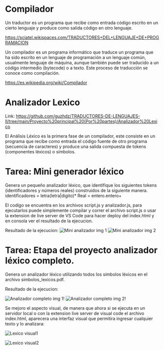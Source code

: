 # Compilador

Un traductor es un programa que recibe como entrada código escrito en un cierto lenguaje y produce como salida código en otro lenguaje.

https://sciatel.wikispaces.com/TRADUCTORES+DEL+LENGUAJE+DE+PROGRAMACION

Un compilador es un programa informático que traduce un programa que ha sido escrito en un lenguaje de programación a un lenguaje común, usualmente lenguaje de máquina, aunque también puede ser traducido a un código intermedio (bytecode) o a texto. Este proceso de traducción se conoce como compilación.

https://es.wikipedia.org/wiki/Compilador

# Analizador Lexico
Link: https://github.com/guzhdz/TRADUCTORES-DE-LENGUAJES-II/tree/main/Proyecto%20principal%20(Por%20partes)/Analizador%20Lexico

El Análisis Léxico es la primera fase de un compilador, este consiste en un programa que recibe como entrada el código fuente de otro programa (secuencia de caracteres) y produce una salida compuesta de tokens (componentes léxicos) o símbolos. 

# Tarea: Mini generador léxico 
Genera un pequeño analizador léxico, que identifique los siguientes tokens (identificadores y números reales) construidos de la siguiente manera.
identificadores = letra(letra|digito)*
Real = entero.entero+

El codigo se encuentra en los archivos script.js y analizador.js, para ejecutarlos puede simplemente compilar y correr el archivo script.js o usar la extension de live server de VS Code para hacer deploy del index.html y en consola ver el resultado de la ejecucion.

Resultado de la ejecucion:
![Mini analizador img 1](https://user-images.githubusercontent.com/89165084/213944343-8f33242a-b181-4698-93a7-c2b1be2fcc3a.jpg)
![Mini analizador img 2](https://user-images.githubusercontent.com/89165084/213944420-bc4f6c95-de59-4618-8b0c-914a9ce720c0.jpg)


# Tarea: Etapa del proyecto analizador léxico completo.
Genera un analizador léxico utilizando todos los símbolos léxicos en el archivo simbolos_lexicos.pdf.

Resultado de la ejecucion:

![Analizador completo img 1](https://user-images.githubusercontent.com/89165084/213944726-ec851892-1ca3-4041-afac-36f8ae2a7296.jpg)!
![Analizador completo img 2](https://user-images.githubusercontent.com/89165084/213944892-50c32dfd-bedf-4cc9-b39f-dbef5ddffcfc.jpg)!

Se mejoro el aspecto visual, de manera que ahora si se ejecuta en un servidor local o con la extension live server de visual code el archivo index.html, aparecera una interfaz visual que permitira ingresar cualquier texto y lo analizara:

![Lexico visual1](https://user-images.githubusercontent.com/89165084/216058211-45b5e04a-d30b-4e36-8872-c6eb2074101f.jpg)

![Lexico visual2](https://user-images.githubusercontent.com/89165084/216058237-a12973df-fb88-4dd8-a91e-8b2237fc4bcb.jpg)
